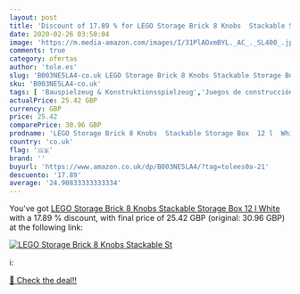 ```yaml
---
layout: post
title: 'Discount of 17.89 % for LEGO Storage Brick 8 Knobs  Stackable St'
date: 2020-02-26 03:50:04
image: 'https://m.media-amazon.com/images/I/31PlAOxmBYL._AC_._SL400_.jpg'
comments: true
category: ofertas
author: 'tole.es'
slug: 'B003NE5LA4-co.uk LEGO Storage Brick 8 Knobs Stackable Storage Box 12 l...'
sku: 'B003NE5LA4-co.uk'
tags: [ 'Bauspielzeug & Konstruktionsspielzeug','Juegos de construcción para niños','Juguetes','Juguetes y juegos','Spielzeug','lego', ]
actualPrice: 25.42 GBP
currency: GBP
price: 25.42
comparePrice: 30.96 GBP
prodname: 'LEGO Storage Brick 8 Knobs  Stackable Storage Box  12 l  White'
country: 'co.uk'
flag: '🇬🇧'
brand: ''
buyurl: 'https://www.amazon.co.uk/dp/B003NE5LA4/?tag=tolees0a-21'
descuento: '17.89'
average: '24.90833333333334'
---
```


You've got [LEGO Storage Brick 8 Knobs  Stackable Storage Box  12 l  White](https://www.amazon.co.uk/dp/B003NE5LA4/?tag=tolees0a-21) with a  17.89 % discount, with final price of 25.42 GBP (original: 30.96 GBP) at the following link:

[![LEGO Storage Brick 8 Knobs  Stackable St](https://m.media-amazon.com/images/I/31PlAOxmBYL._AC_._SL400_.jpg)](https://www.amazon.co.uk/dp/B003NE5LA4/?tag=tolees0a-21)

ℹ️:


[🛒 Check the deal!!](https://www.amazon.co.uk/dp/B003NE5LA4/?tag=tolees0a-21)
